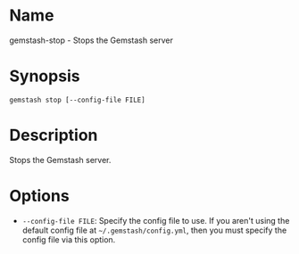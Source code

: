 <!--Automatically generated by Pandoc -->
Name
====

gemstash-stop - Stops the Gemstash server

Synopsis
========

`gemstash stop [--config-file FILE]`

Description
===========

Stops the Gemstash server.

Options
=======

-   `--config-file FILE`: Specify the config file to use. If you aren't using the default config file at `~/.gemstash/config.yml`, then you must specify the config file via this option.

